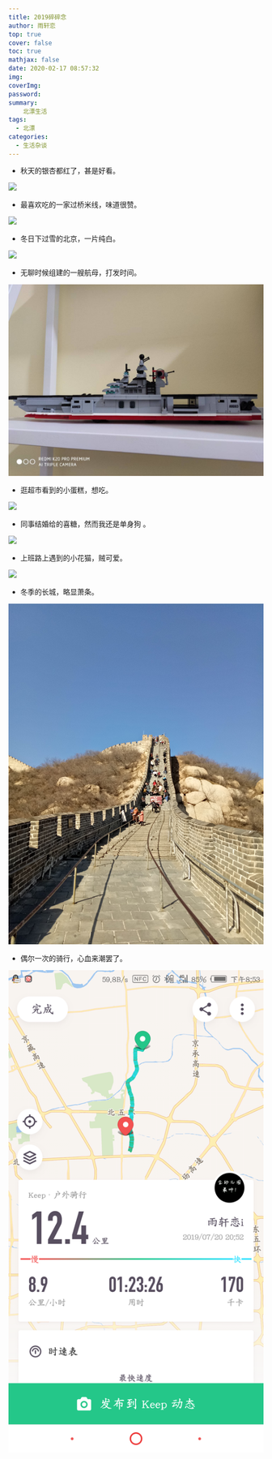 ```yaml
---
title: 2019碎碎念
author: 雨轩恋
top: true
cover: false
toc: true
mathjax: false
date: 2020-02-17 08:57:32
img:
coverImg:
password:
summary:
    北漂生活
tags:
  - 北漂
categories:
  - 生活杂谈
---
```


- 秋天的银杏都红了，甚是好看。

![](2019zatan/1.jpg) 

- 最喜欢吃的一家过桥米线，味道很赞。

![](2019zatan/2.jpg)

- 冬日下过雪的北京，一片纯白。

![](2019zatan/3.jpg)

- 无聊时候组建的一艘航母，打发时间。

![](2019zatan/4.jpg)

- 逛超市看到的小蛋糕，想吃。

![](2019zatan/5.jpg)

- 同事结婚给的喜糖，然而我还是单身狗  。

![](2019zatan/6.jpg)

- 上班路上遇到的小花猫，贼可爱。

![](2019zatan/7.jpg)

- 冬季的长城，略显萧条。

![](2019zatan/8.jpg)

- 偶尔一次的骑行，心血来潮罢了。

![](2019zatan/9.png)